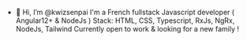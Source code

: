 - 👋 Hi, I’m @kwizsenpai
I'm a French fullstack Javascript developer ( Angular12+ & NodeJs )
Stack: HTML, CSS, Typescript, RxJs, NgRx, NodeJs, Tailwind
Currently open to work & looking for a new family !
